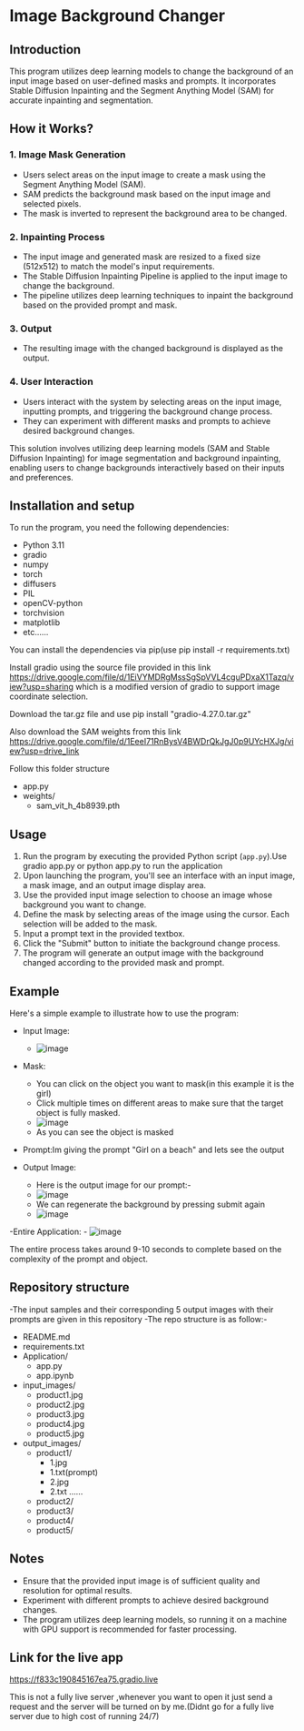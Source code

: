 # Image Background Changer

## Introduction
This program utilizes deep learning models to change the background of an input image based on user-defined masks and prompts. It incorporates Stable Diffusion Inpainting and the Segment Anything Model (SAM) for accurate inpainting and segmentation.


## How it Works?



### 1. Image Mask Generation
- Users select areas on the input image to create a mask using the Segment Anything Model (SAM).
- SAM predicts the background mask based on the input image and selected pixels.
- The mask is inverted to represent the background area to be changed.

### 2. Inpainting Process
- The input image and generated mask are resized to a fixed size (512x512) to match the model's input requirements.
- The Stable Diffusion Inpainting Pipeline is applied to the input image to change the background.
- The pipeline utilizes deep learning techniques to inpaint the background based on the provided prompt and mask.

### 3. Output
- The resulting image with the changed background is displayed as the output.

### 4. User Interaction
- Users interact with the system by selecting areas on the input image, inputting prompts, and triggering the background change process.
- They can experiment with different masks and prompts to achieve desired background changes.

This solution involves utilizing deep learning models (SAM and Stable Diffusion Inpainting) for image segmentation and background inpainting, enabling users to change backgrounds interactively based on their inputs and preferences.

## Installation and setup
To run the program, you need the following dependencies:

- Python 3.11
- gradio
- numpy
- torch
- diffusers
- PIL
- openCV-python
- torchvision
- matplotlib
- etc......

You can install the dependencies via pip(use pip install -r requirements.txt)

Install gradio using the source file provided in this link https://drive.google.com/file/d/1EiVYMDRgMssSgSpVVL4cguPDxaX1Tazq/view?usp=sharing 
which is a modified version of gradio to support image coordinate selection.

Download the tar.gz file and use pip install "gradio-4.27.0.tar.gz"

Also download the SAM weights from this link https://drive.google.com/file/d/1EeeI71RnBysV4BWDrQkJgJ0p9UYcHXJg/view?usp=drive_link

Follow this folder structure

- app.py
- weights/
  - sam_vit_h_4b8939.pth


## Usage
1. Run the program by executing the provided Python script (`app.py`).Use gradio app.py or python app.py to run the application
2. Upon launching the program, you'll see an interface with an input image, a mask image, and an output image display area.
3. Use the provided input image selection to choose an image whose background you want to change.
4. Define the mask by selecting areas of the image using the cursor. Each selection will be added to the mask.
5. Input a prompt text in the provided textbox.
6. Click the "Submit" button to initiate the background change process.
7. The program will generate an output image with the background changed according to the provided mask and prompt.

## Example
Here's a simple example to illustrate how to use the program:
- Input Image:
   - ![image](https://github.com/NivedKris/AI-DS-assignment/assets/100478612/a7d1a6b3-637e-46a0-bf51-135963fef848)

- Mask:
    - You can click on the object you want to mask(in this example it is the girl)
    - Click multiple times on different areas to make sure that the target object is fully masked.
    - ![image](https://github.com/NivedKris/AI-DS-assignment/assets/100478612/b229b894-3307-4d88-ab00-f4e3d95e13a5)
    - As you can see the object is masked

- Prompt:Im giving the prompt "Girl on a beach" and lets see the output
- Output Image:
    - Here is the output image for our prompt:-
    - ![image](https://github.com/NivedKris/AI-DS-assignment/assets/100478612/a0fadaf8-bb15-4ced-92ad-b764d8795513)
    - We can regenerate the background by pressing submit again
    - ![image](https://github.com/NivedKris/AI-DS-assignment/assets/100478612/ef384577-365b-4287-a35a-35c9884d0215)

-Entire Application:
    - ![image](https://github.com/NivedKris/AI-DS-assignment/assets/100478612/41f11177-82f1-40ef-984d-94a809084a9d)


The entire process takes around 9-10 seconds to complete based on the complexity of the prompt and object.



## Repository structure

-The input samples and their corresponding 5 output images with their prompts are given in this repository
-The repo structure is as follow:-
- README.md
- requirements.txt
- Application/
  - app.py
  - app.ipynb
- input_images/
  - product1.jpg
  - product2.jpg
  - product3.jpg
  - product4.jpg
  - product5.jpg
- output_images/
  - product1/
    - 1.jpg
    - 1.txt(prompt)
    - 2.jpg
    - 2.txt
    ......
  - product2/
  - product3/
  - product4/
  - product5/
    


## Notes
- Ensure that the provided input image is of sufficient quality and resolution for optimal results.
- Experiment with different prompts to achieve desired background changes.
- The program utilizes deep learning models, so running it on a machine with GPU support is recommended for faster processing.

## Link for the live app

https://f833c190845167ea75.gradio.live

This is not a fully live server ,whenever you want to open it just send a request and the server will be turned on by me.(Didnt go for a fully live server due to high cost of running 24/7)


